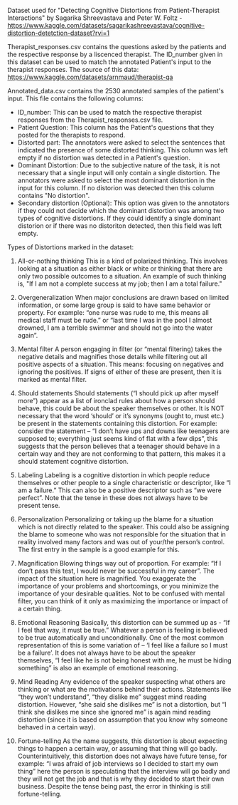 Dataset used for "Detecting Cognitive Distortions from Patient-Therapist Interactions" by Sagarika Shreevastava and Peter W. Foltz - 
https://www.kaggle.com/datasets/sagarikashreevastava/cognitive-distortion-detetction-dataset?rvi=1

Therapist_responses.csv contains the questions asked by the patients and the respective response by a liscenced therapist. The ID_number given in this dataset can be used to match the annotated Patient's input to the therapist responses. The source of this data: https://www.kaggle.com/datasets/arnmaud/therapist-qa

Annotated_data.csv contains the 2530 annotated samples of the patient's input. This file contains the following columns:
- ID_number: This can be used to match the respective therapist responses from the Therapist_responses.csv file.
- Patient Question: This column has the Patient's questions that they posted for the therapists to respond. 
- Distorted part: The annotators were asked to select the sentences that indicated the presence of some distorted thinking. This column was left empty if no distortion was detected in a Patient's question. 
- Dominant Distortion: Due to the subjective nature of the task, it is not necessary that a single input will only contain a single distortion. The annotators were asked to select the most dominant distortion in the input for this column. If no distorion was detected then this column contains "No distortion".
- Secondary distortion (Optional): This option was given to the annotators if they could not decide which the dominant distortion was among two types of cognitive distortions. If they could identify a single dominant distorion or if there was no distoriton detected, then this field was left empty. 


Types of Distortions marked in the dataset:

1. All-or-nothing thinking
This is a kind of polarized thinking. This involves looking at a situation as either black or white or thinking that there are only two possible outcomes to a situation. An example of such thinking is, "If I am not a complete success at my job; then I am a total failure."

2. Overgeneralization
When major conclusions are drawn based on limited information, or some large group is said to have same behavior or property. For example: “one nurse was rude to me, this means all medical staff must be rude.” or “last time I was in the pool I almost drowned, I am a terrible swimmer and should not go into the water again”.

3. Mental filter
A person engaging in filter (or “mental filtering) takes the negative details and magnifies those details while filtering out all positive aspects of a situation. This means: focusing on negatives and ignoring the positives. If signs of either of these are present, then it is marked as mental filter.

4. Should statements
Should statements (“I should pick up after myself more”) appear as a list of ironclad rules about how a person should behave, this could be about the speaker themselves or other. It is NOT necessary that the word ‘should’ or it’s synonyms (ought to, must etc.) be present in the statements containing this distortion. For example: consider the statement – “I don’t have ups and downs like teenagers are supposed to; everything just seems kind of flat with a few dips”, this suggests that the person believes that a teenager should behave in a certain way and they are not conforming to that pattern, this makes it a should statement cognitive distortion.

5. Labeling
Labeling is a cognitive distortion in which people reduce themselves or other people to a single characteristic or descriptor, like “I am a failure.” This can also be a positive descriptor such as “we were perfect”. Note that the tense in these does not always have to be present tense.

6. Personalization
Personalizing or taking up the blame for a situation which is not directly related to the speaker. This could also be assigning the blame to someone who was not responsible for the situation that in reality involved many factors and was out of your/the person’s control. The first entry in the sample is a good example for this.

7. Magnification
Blowing things way out of proportion. For example: “If I don’t pass this test, I would never be successful in my career”. The impact of the situation here is magnified. You exaggerate the importance of your problems and shortcomings, or you minimize the importance of your desirable qualities. Not to be confused with mental filter, you can think of it only as maximizing the importance or impact of a certain thing.

8. Emotional Reasoning
Basically, this distortion can be summed up as - “If I feel that way, it must be true.” Whatever a person is feeling is believed to be true automatically and unconditionally. One of the most common representation of this is some variation of – ‘I feel like a failure so I must be a failure’. It does not always have to be about the speaker themselves, “I feel like he is not being honest with me, he must be hiding something” is also an example of emotional reasoning.

9. Mind Reading
Any evidence of the speaker suspecting what others are thinking or what are the motivations behind their actions. Statements like “they won’t understand”, “they dislike me” suggest mind reading distortion. However, “she said she dislikes me” is not a distortion, but “I think she dislikes me since she ignored me” is again mind reading distortion (since it is based on assumption that you know why someone behaved in a certain way).

10. Fortune-telling
As the name suggests, this distortion is about expecting things to happen a certain way, or assuming that thing will go badly. Counterintuitively, this distortion does not always have future tense, for example: “I was afraid of job interviews so I decided to start my own thing” here the person is speculating that the interview will go badly and they will not get the job and that is why they decided to start their own business. Despite the tense being past, the error in thinking is still fortune-telling.